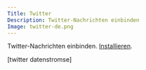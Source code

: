 ```yaml
---
Title: Twitter
Description: Twitter-Nachrichten einbinden
Image: twitter-de.png
---
```

Twitter-Nachrichten einbinden.
[Installieren](https://github.com/datenstrom/yellow-extensions/tree/master/features/twitter).

[twitter datenstromse]

